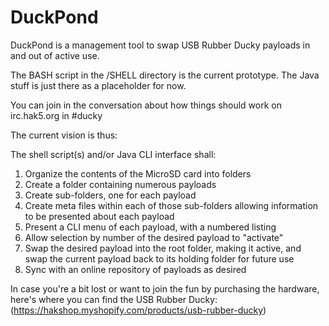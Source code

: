 DuckPond
========

DuckPond is a management tool to swap USB Rubber Ducky payloads in and out of active use.

The BASH script in the /SHELL directory is the current prototype. The Java stuff is just
there as a placeholder for now.

You can join in the conversation about how things should work on irc.hak5.org in #ducky

The current vision is thus:

The shell script(s) and/or Java CLI interface shall:

1. Organize the contents of the MicroSD card into folders
2. Create a folder containing numerous payloads
3. Create sub-folders, one for each payload
3. Create meta files within each of those sub-folders allowing information to be presented about each payload
4. Present a CLI menu of each payload, with a numbered listing
5. Allow selection by number of the desired payload to "activate"
6. Swap the desired payload into the root folder, making it active, and swap the current payload back to its holding folder for future use
7. Sync with an online repository of payloads as desired

In case you're a bit lost or want to join the fun by purchasing the hardware, here's where you can find the USB Rubber Ducky: (https://hakshop.myshopify.com/products/usb-rubber-ducky)
